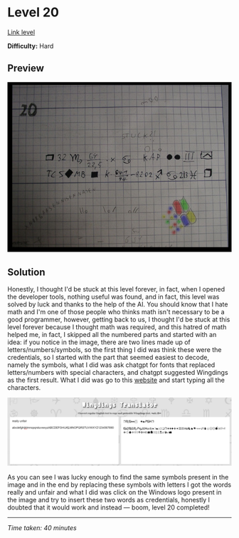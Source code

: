 # Level 20

[Link level](https://www.deathball.net/notpron/windows/something.php)

**Difficulty:** Hard

## Preview
![Level 20](../images/level20.png)

## Solution
Honestly, I thought I'd be stuck at this level forever, in fact, when I opened the developer tools, nothing useful was found, and in fact, this level was solved by luck and thanks to the help of the AI.
You should know that I hate math and I'm one of those people who thinks math isn't necessary to be a good programmer, however, getting back to us, I thought I'd be stuck at this level forever because I thought math was required, and this hatred of math helped me, in fact, I skipped all the numbered parts and started with an idea: if you notice in the image, there are two lines made up of letters/numbers/symbols, so the first thing I did was think these were the credentials, so I started with the part that seemed easiest to decode, namely the symbols, what I did was ask chatgpt for fonts that replaced letters/numbers with special characters, and chatgpt suggested Wingdings as the first result.
What I did was go to this [website](https://lingojam.com/WingdingsTranslator) and start typing all the characters.

![Level 20 website](../images/level20_website.png)

As you can see I was lucky enough to find the same symbols present in the image and in the end by replacing these symbols with letters I got the words really and unfair and what I did was click on the Windows logo present in the image and try to insert these two words as credentials, honestly I doubted that it would work and instead — boom, level 20 completed!

---


_Time taken: 40 minutes_
